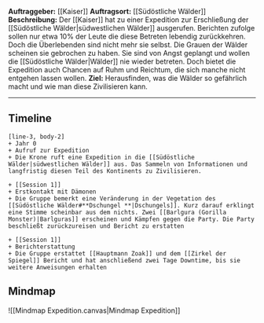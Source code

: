 **Auftraggeber:** [[Kaiser]]
**Auftragsort:** [[Südöstliche Wälder]]
**Beschreibung:**
Der [[Kaiser]] hat zu einer Expedition zur Erschließung der [[Südöstliche Wälder|südwestlichen Wälder]] ausgerufen. Berichten zufolge sollen nur etwa 10% der Leute die diese Betreten lebendig zurückkehren. Doch die Überlebenden sind nicht mehr sie selbst. Die Grauen der Wälder scheinen sie gebrochen zu haben. Sie sind von Angst geplangt und wollen die [[Südöstliche Wälder|Wälder]] nie wieder betreten. 
Doch bietet die Expedition auch Chancen auf Ruhm und Reichtum, die sich manche nicht entgehen lassen wollen.
**Ziel:** Herausfinden, was die Wälder so gefährlich macht und wie man diese Zivilisieren kann.

---

## Timeline

```timeline
[line-3, body-2]
+ Jahr 0
+ Aufruf zur Expedition
+ Die Krone ruft eine Expedition in die [[Südöstliche Wälder|südwestlichen Wälder]] aus. Das Sammeln von Informationen und langfristig diesen Teil des Kontinents zu Zivilisieren.

+ [[Session 1]]
+ Erstkontakt mit Dämonen
+ Die Gruppe bemerkt eine Veränderung in der Vegetation des [[Südöstliche Wälder#**Dschungel **|Dschungels]]. Kurz darauf erklingt eine Stimme scheinbar aus dem nichts. Zwei [[Barlgura (Gorilla Monster)|Barlguras]] erscheinen und Kämpfen gegen die Party. Die Party beschließt zurückzureisen und Bericht zu erstatten

+ [[Session 1]]
+ Berichterstattung
+ Die Gruppe erstattet [[Hauptmann Zoak]] und dem [[Zirkel der Spiegel]] Bericht und hat anschließend zwei Tage Downtime, bis sie weitere Anweisungen erhalten 
```

## Mindmap

![[Mindmap Expedition.canvas|Mindmap Expedition]]